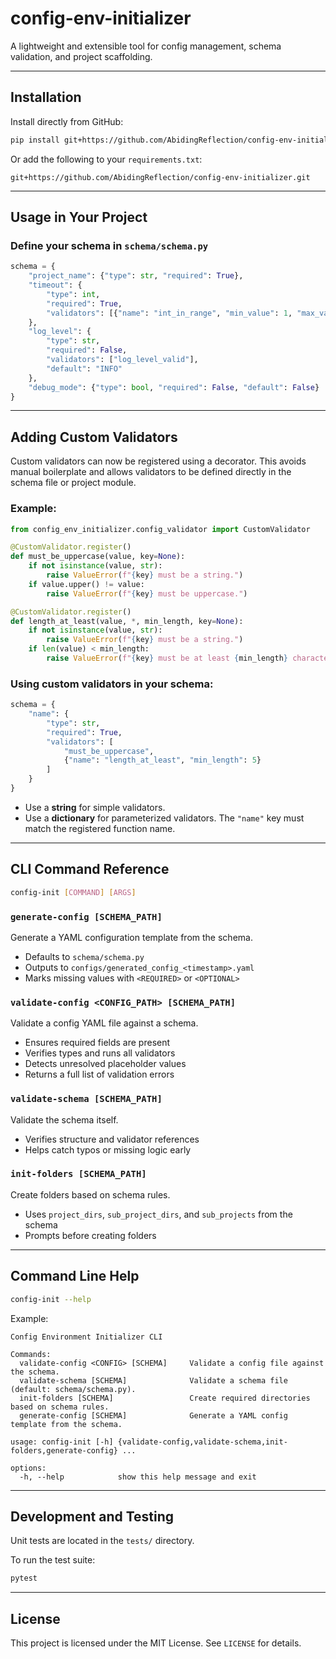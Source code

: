 
# config-env-initializer

A lightweight and extensible tool for config management, schema validation, and project scaffolding.

---

## Installation

Install directly from GitHub:

```bash
pip install git+https://github.com/AbidingReflection/config-env-initializer.git
````

Or add the following to your `requirements.txt`:

```
git+https://github.com/AbidingReflection/config-env-initializer.git
```

---

## Usage in Your Project

### Define your schema in `schema/schema.py`

```python
schema = {
    "project_name": {"type": str, "required": True},
    "timeout": {
        "type": int,
        "required": True,
        "validators": [{"name": "int_in_range", "min_value": 1, "max_value": 60}]
    },
    "log_level": {
        "type": str,
        "required": False,
        "validators": ["log_level_valid"],
        "default": "INFO"
    },
    "debug_mode": {"type": bool, "required": False, "default": False}
}
```

---

## Adding Custom Validators

Custom validators can now be registered using a decorator. This avoids manual boilerplate and allows validators to be defined directly in the schema file or project module.

### Example:

```python
from config_env_initializer.config_validator import CustomValidator

@CustomValidator.register()
def must_be_uppercase(value, key=None):
    if not isinstance(value, str):
        raise ValueError(f"{key} must be a string.")
    if value.upper() != value:
        raise ValueError(f"{key} must be uppercase.")

@CustomValidator.register()
def length_at_least(value, *, min_length, key=None):
    if not isinstance(value, str):
        raise ValueError(f"{key} must be a string.")
    if len(value) < min_length:
        raise ValueError(f"{key} must be at least {min_length} characters long.")
```

### Using custom validators in your schema:

```python
schema = {
    "name": {
        "type": str,
        "required": True,
        "validators": [
            "must_be_uppercase",
            {"name": "length_at_least", "min_length": 5}
        ]
    }
}
```

* Use a **string** for simple validators.
* Use a **dictionary** for parameterized validators. The `"name"` key must match the registered function name.

---

## CLI Command Reference

```bash
config-init [COMMAND] [ARGS]
```

### `generate-config [SCHEMA_PATH]`

Generate a YAML configuration template from the schema.

* Defaults to `schema/schema.py`
* Outputs to `configs/generated_config_<timestamp>.yaml`
* Marks missing values with `<REQUIRED>` or `<OPTIONAL>`

### `validate-config <CONFIG_PATH> [SCHEMA_PATH]`

Validate a config YAML file against a schema.

* Ensures required fields are present
* Verifies types and runs all validators
* Detects unresolved placeholder values
* Returns a full list of validation errors

### `validate-schema [SCHEMA_PATH]`

Validate the schema itself.

* Verifies structure and validator references
* Helps catch typos or missing logic early

### `init-folders [SCHEMA_PATH]`

Create folders based on schema rules.

* Uses `project_dirs`, `sub_project_dirs`, and `sub_projects` from the schema
* Prompts before creating folders

---

## Command Line Help

```bash
config-init --help
```

Example:

```
Config Environment Initializer CLI

Commands:
  validate-config <CONFIG> [SCHEMA]     Validate a config file against the schema.
  validate-schema [SCHEMA]              Validate a schema file (default: schema/schema.py).
  init-folders [SCHEMA]                 Create required directories based on schema rules.
  generate-config [SCHEMA]              Generate a YAML config template from the schema.

usage: config-init [-h] {validate-config,validate-schema,init-folders,generate-config} ...

options:
  -h, --help            show this help message and exit
```

---

## Development and Testing

Unit tests are located in the `tests/` directory.

To run the test suite:

```bash
pytest
```

---

## License

This project is licensed under the MIT License. See `LICENSE` for details.

```
